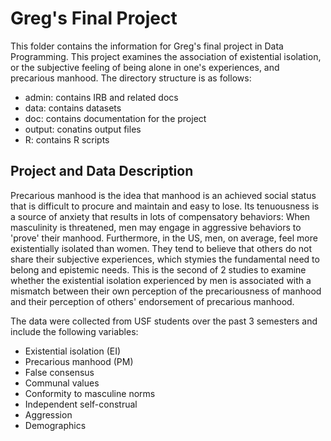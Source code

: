 # Greg's Final Project

This folder contains the information for Greg's final project in Data Programming. This project examines the association of existential isolation, or the subjective feeling of being alone in one's experiences, and precarious manhood. The directory structure is as follows:

* admin: contains IRB and related docs
* data: contains datasets
* doc: contains documentation for the project
* output: conatins output files
* R: contains R scripts

## Project and Data Description

Precarious manhood is the idea that manhood is an achieved social status that is difficult to procure and maintain and easy to lose. Its tenuousness is a source of anxiety that results in lots of compensatory behaviors: When masculinity is threatened, men may engage in aggressive behaviors to 'prove' their manhood. Furthermore, in the US, men, on average, feel more existentially isolated than women. They tend to believe that others do not share their subjective experiences, which stymies the fundamental need to belong and epistemic needs. This is the second of 2 studies to examine whether the existential isolation experienced by men is associated with a mismatch between their own perception of the precariousness of manhood and their perception of others' endorsement of precarious manhood.

The data were collected from USF students over the past 3 semesters and include the following variables:

* Existential isolation (EI)
* Precarious manhood (PM)
* False consensus
* Communal values
* Conformity to masculine norms
* Independent self-construal
* Aggression
* Demographics




